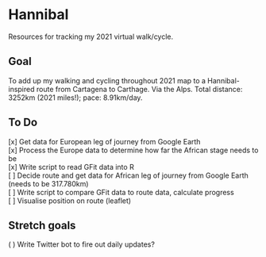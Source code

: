# Hannibal
Resources for tracking my 2021 virtual walk/cycle.

## Goal
To add up my walking and cycling throughout 2021 map to a Hannibal-inspired route from Cartagena to Carthage. Via the Alps. Total distance: 3252km (2021 miles!); pace: 8.91km/day.

## To Do
[x] Get data for European leg of journey from Google Earth  
[x] Process the Europe data to determine how far the African stage needs to be  
[x] Write script to read GFit data into R  
[ ] Decide route and get data for African leg of journey from Google Earth (needs to be 317.780km)  
[ ] Write script to compare GFit data to route data, calculate progress  
[ ] Visualise position on route (leaflet)  

## Stretch goals
( ) Write Twitter bot to fire out daily updates?  
